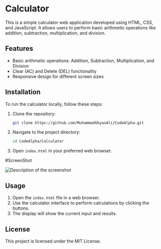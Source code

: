 # Calculator

This is a simple calculator web application developed using HTML, CSS, and JavaScript. It allows users to perform basic arithmetic operations like addition, subtraction, multiplication, and division.

## Features

- Basic arithmetic operations: Addition, Subtraction, Multiplication, and Division
- Clear (AC) and Delete (DEL) functionality
- Responsive design for different screen sizes

## Installation

To run the calculator locally, follow these steps:

1. Clone the repository:
    ```sh
    git clone https://github.com/MuhammadGhyasAli/CodeAlpha.git
    ```

2. Navigate to the project directory:
    ```sh
    cd CodeAlpha/Calculator
    ```

3. Open `index.html` in your preferred web browser.


#ScreenShot

![Description of the screenshot](![image](https://github.com/user-attachments/assets/4a8edef3-599e-4639-adfd-5062d3be27d6)
)
## Usage

1. Open the `index.html` file in a web browser.
2. Use the calculator interface to perform calculations by clicking the buttons.
3. The display will show the current input and results.

## License

This project is licensed under the MIT License.
